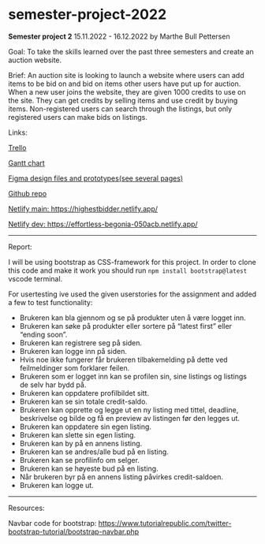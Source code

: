 # semester-project-2022

<strong>Semester project 2</strong> 15.11.2022 - 16.12.2022
by Marthe Bull Pettersen

Goal:
To take the skills learned over the past three semesters and create an auction website.

Brief:
An auction site is looking to launch a website where users can add items to be bid on and bid on items other users have put up for auction.
When a new user joins the website, they are given 1000 credits to use on the site. They can get credits by selling items and use credit by buying items. Non-registered users can search through the listings, but only registered users can make bids on listings.

Links:

<a href="https://trello.com/b/mR3xnHO4/semester-project-2">Trello</a>

<a href="https://www.figma.com/file/RFc5emi6a6jUG75sDU1LoM/Semester-project-2?node-id=1%3A5&t=Z288Z6YUHHkhpNHh-0">Gantt chart</a>

<a href="https://www.figma.com/file/RFc5emi6a6jUG75sDU1LoM/Semester-project-2?node-id=1%3A4&t=Z288Z6YUHHkhpNHh-0">Figma design files and prototypes(see several pages)</a>

<a href="https://github.com/marthebull/semester-project-2">Github repo</a>

<a href="https://highestbidder.netlify.app/">Netlify main: https://highestbidder.netlify.app/</a>

<a href="https://effortless-begonia-050acb.netlify.app/">Netlify dev: https://effortless-begonia-050acb.netlify.app/</a>

---

Report:

I will be using bootstrap as CSS-framework for this project.
In order to clone this code and make it work you should run `npm install bootstrap@latest` vscode terminal.

For usertesting ive used the given userstories for the assignment and added a few to test functionality:

- Brukeren kan bla gjennom og se på produkter uten å være logget inn.
- Brukeren kan søke på produkter eller sortere på “latest first” eller “ending soon”.
- Brukeren kan registrere seg på siden.
- Brukeren kan logge inn på siden.
- Hvis noe ikke fungerer får brukeren tilbakemelding på dette ved feilmeldinger som forklarer feilen.
- Brukeren som er logget inn kan se profilen sin, sine listings og listings de selv har bydd på.
- Brukeren kan oppdatere profilbildet sitt.
- Brukeren kan se sin totale credit-saldo.
- Brukeren kan opprette og legge ut en ny listing med tittel, deadline, beskrivelse og bilde og få en preview av listingen før den legges ut.
- Brukeren kan oppdatere sin egen listing.
- Brukeren kan slette sin egen listing.
- Brukeren kan by på en annens listing.
- Brukeren kan se andres/alle bud på en listing.
- Brukeren kan se profilinfo om selger.
- Brukeren kan se høyeste bud på en listing.
- Når brukeren byr på en annens listing påvirkes credit-saldoen.
- Brukeren kan logge ut.

---

Resources:

Navbar code for bootstrap: https://www.tutorialrepublic.com/twitter-bootstrap-tutorial/bootstrap-navbar.php
